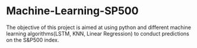 # Machine-Learning-SP500
The objective of this project is aimed at using python and different machine learning algorithms(LSTM, KNN, Linear Regression) to conduct predictions on the S&amp;P500 index. 
